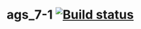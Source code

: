 # ags_7-1 [![Build status](https://ci.appveyor.com/api/projects/status/4ggi2y6dijwvsqhk?svg=true)](https://ci.appveyor.com/project/SergeStepanov/ags-7-1)